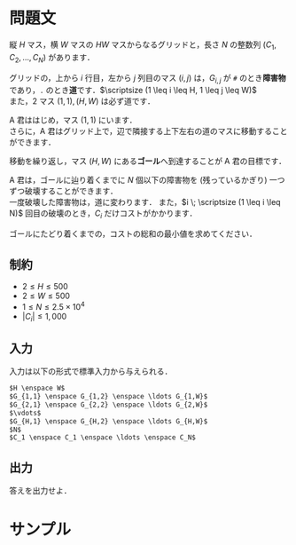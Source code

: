 問題文
=====
縦 $H$ マス，横 $W$ マスの $HW$ マスからなるグリッドと，長さ $N$ の整数列 $(C_1, C_2, \ldots, C_N)$ があります．

グリッドの，上から $i$ 行目，左から $j$ 列目のマス $(i,j)$ は，$G_{i,j}$ が `#` のとき**障害物**であり，`.` のとき**道**です．$\scriptsize (1 \leq i \leq H, 1 \leq j \leq W)$  
また，$2$ マス $(1,1), (H,W)$ は必ず道です．

A 君ははじめ，マス $(1,1)$ にいます．  
さらに，A 君はグリッド上で，辺で隣接する上下左右の道のマスに移動することができます．  

移動を繰り返し，マス $(H,W)$ にある**ゴール**へ到達することが A 君の目標です．  

A 君は，ゴールに辿り着くまでに $N$ 個以下の障害物を (残っているかぎり) 一つずつ破壊することができます．  
一度破壊した障害物は，道に変わります．
また，$i \; \scriptsize (1 \leq i \leq N)$ 回目の破壊のとき，$C_i$ だけコストがかかります．  

ゴールにたどり着くまでの，コストの総和の最小値を求めてください．

制約
-----
- $2 \leq H \leq 500$
- $2 \leq W \leq 500$
- $1 \leq N \leq 2.5 \times 10^4$
- $|C_i| \leq 1,000$

入力
-----
入力は以下の形式で標準入力から与えられる．
```md
$H \enspace W$  
$G_{1,1} \enspace G_{1,2} \enspace \ldots G_{1,W}$  
$G_{2,1} \enspace G_{2,2} \enspace \ldots G_{2,W}$  
$\vdots$  
$G_{H,1} \enspace G_{H,2} \enspace \ldots G_{H,W}$  
$N$  
$C_1 \enspace C_1 \enspace \ldots \enspace C_N$
```

出力
-----
答えを出力せよ．  

サンプル
=====
```入力例1

```
```出力例1

```
